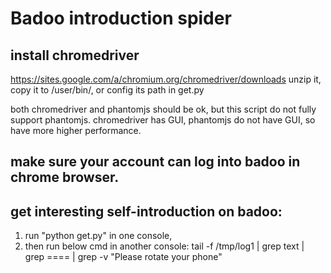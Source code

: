 # Badoo introduction spider

## install chromedriver
https://sites.google.com/a/chromium.org/chromedriver/downloads
unzip it, copy it to /user/bin/, or config its path in get.py

both chromedriver and phantomjs should be ok, but this script do not fully support phantomjs.
chromedriver has GUI, phantomjs do not have GUI, so have more higher performance.

## make sure your account can log into badoo in chrome browser.

## get interesting self-introduction on badoo:
1. run "python get.py" in one console,
2. then run below cmd in another console:
tail -f /tmp/log1  | grep text | grep ==== | grep -v "Please rotate your phone"
